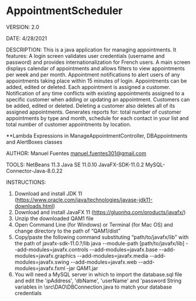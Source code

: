 # AppointmentScheduler

VERSION: 2.0

DATE: 4/28/2021

DESCRIPTION:
This is  a java application for managing appointments. It features:
A login screen validates user credentials (username and password) and provides internationalization for French users.
A main screen displays calendar of appointments and allows filters to view appointments per week and per month. 
Appointment notifications to alert users of any appointments taking place within 15 minutes of login.
Appointments can be added, edited or deleted. Each appointment is assigned a customer.
Notification of any time conflicts with existing appointments assigned to a specific customer when adding or updating an appointment.
Customers can be added, edited or deleted. Deleting a customer also deletes all of its assigned appointments.
Generates reports for: total number of customer appointments by type and month, schedule for each contact in your list and total number of customer appointments by location.

**Lambda Expressions in ManageAppointmentController, DBAppointments and AlertBoxes classes

AUTHOR:
Manuel Fuentes
manuel.fuentes301@gmail.com

TOOLS:
NetBeans 11.3
Java SE 11.0.10
JavaFX-SDK-11.0.2
MySQL-Connector-Java-8.0.22

INSTRUCTIONS:
1. Download and install JDK 11 (https://www.oracle.com/java/technologies/javase-jdk11-downloads.html)
2. Download and install JavaFX 11 (https://gluonhq.com/products/javafx/)
3. Unzip the downloaded QAM1 file 
4. Open Command Line (for Windows) or Terminal (for Mac OS) and change directory to the path of “QAM1/dist”
5. Copy/paste the following command substituting “path/to/javafx/lib” with the path of  javafx-sdk-11.0.?/lib
java --module-path [path/to/javafx/lib] --add-modules=javafx.controls --add-modules=javafx.base --add-modules=javafx.graphics --add-modules=javafx.media --add-modules=javafx.swing --add-modules=javafx.web --add-modules=javafx.fxml -jar QAM1.jar
6. You will need a MySQL server in which to import the database.sql file and edit the 'ipAddress', 'dbName', 'userName' and 'password String variables in \src\DAO\DBConnection.java to match your database credentials
